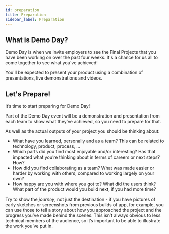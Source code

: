 ```yaml
---
id: preparation
title: Preparation
sidebar_label: Preparation
---
```


## What is Demo Day?

Demo Day is when we invite employers to see the Final Projects that you have been working on over the past four weeks. It's a chance for us all to come together to see what you've achieved!

You'll be expected to present your product using a combination of presentations, live demonstrations and videos.

## Let's Prepare!

It’s time to start preparing for Demo Day!

Part of the Demo Day event will be a demonstration and presentation from each team to show what they’ve achieved, so you need to prepare for that.

As well as the actual outputs of your project you should be thinking about:

- What have you learned, personally and as a team? This can be related to technology, product, process, ...
- Which parts did you find most enjoyable and/or interesting? Has that impacted what you’re thinking about in terms of careers or next steps? How?
- How did you find collaborating as a team? What was made easier or harder by working with others, compared to working largely on your own?
- How happy are you with where you got to? What did the users think? What part of the product would you build next, if you had more time?

Try to show the _journey_, not just the destination - if you have pictures of early sketches or screenshots from previous builds of app, for example, you can use those to tell a story about how you approached the project and the progress you’ve made behind the scenes. This isn’t always obvious to less technical members of the audience, so it’s important to be able to illustrate the work you’ve put in.
